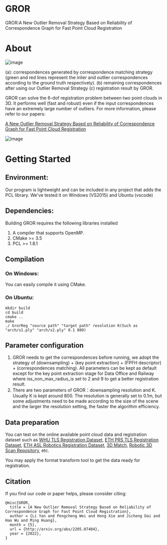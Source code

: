 # GROR
GROR:A New Outlier Removal Strategy Based on Reliability of Correspondence Graph for Fast Point Cloud Registration

# About
![image](https://user-images.githubusercontent.com/32131223/158051652-8494f83e-4439-4034-a5ff-ff28920b088f.png)

(a): correspondences generated by correspondence matching strategy (green and red lines represent the inlier and outlier correspondences according to the ground truth respectively). (b) remaining correspondences after using our Outlier Removal Strategy (c) registration result by GROR.

GROR can solve the 6-dof registration problem between two point clouds in 3D. It performs well (fast and robust) even if the input correspondences have an extremely large number of outliers. For more information, please refer to our papers:

[A New Outlier Removal Strategy Based on Reliability of Correspondence Graph for Fast Point Cloud Registration](https://arxiv.org/abs/2205.07404)

![image](https://user-images.githubusercontent.com/32131223/158198857-c878d438-2e13-4ed2-99ab-528b4bdb294b.png)
# Getting Started
## Environment:
Our program is lightweight and can be included in any project that adds the PCL library. We've tested it on Windows (VS2015) and Ubuntu (vscode)
## Dependencies:
Building GROR requires the following libraries installed
1. A compiler that supports OpenMP.
2. CMake >= 3.5
3. PCL >= 1.8.1
## Compilation
 ### On Windows:  
  You can easily compile it using CMake.
 ### On Ubuntu:
 ```
mkdir build
cd build
cmake ..
make
./ GrorReg "source path" "target path" resolution K(Such as "arch/s1.ply" "arch/s2.ply" 0.1 800)
```
## Parameter configuration
1. GROR needs to get the correspondences before running, we adopt the strategy of (downsampling) + (key point extraction) + (FPFH descriptor) + (correspondences matching). All parameters can be kept as default except for the key point extraction stage for Data Office and Railway where iss_non_max_radius_is set to 2 and 9 to get a better registration result.
2. There are two parameters of GROR：downsampling resolution and K. Usually K is kept around 800. The resolution is generally set to 0.1m, but some adjustments need to be made according to the size of the scene and the larger the resolution setting, the faster the algorithm efficiency.
## Data preparation
 You can test on the online available point cloud data and registration dataset such as [WHU TLS Registration Dataset](http://3s.whu.edu.cn/ybs/en/benchmark.htm), [ETH PRS TLS Registration Dataset](https://prs.igp.ethz.ch/research/completed_projects/automatic_registration_of_point_clouds.html), [ETH ASL Robotics Registration Dataset](https://projects.asl.ethz.ch/datasets/doku.php?id=laserregistration:laserregistration), [3D Match](http://3dmatch.cs.princeton.edu/), [Robotic 3D Scan Repository](http://kos.informatik.uni-osnabrueck.de/3Dscans/), etc.

You may apply the format transform tool to get the data ready for registration.

## Citation
If you find our code or paper helps, please consider citing:

 ```
@misc{GROR,
   title = {A New Outlier Removal Strategy Based on Reliability of Correspondence Graph for Fast Point Cloud Registration},
   author = {Li Yan and Pengcheng Wei and Hong Xie and Jicheng Dai and Hao Wu and Ming Huang},
   month = {5},
   url = {http://arxiv.org/abs/2205.07404},
   year = {2022},
}
```
